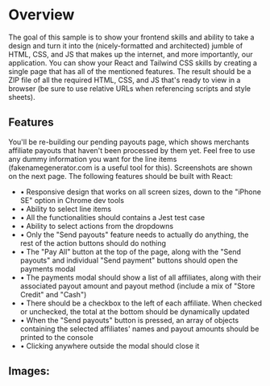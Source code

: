 # Overview

The goal of this sample is to show your frontend skills and ability to take a design and
turn it into the (nicely-formatted and architected) jumble of HTML, CSS, and JS that
makes up the internet, and more importantly, our application. You can show your React
and Tailwind CSS skills by creating a single page that has all of the mentioned features.
The result should be a ZIP file of all the required HTML, CSS, and JS that's ready to
view in a browser (be sure to use relative URLs when referencing scripts and style
sheets).

## Features

You'll be re-building our pending payouts page, which shows merchants affiliate payouts
that haven't been processed by them yet. Feel free to use any dummy information you
want for the line items (fakenamegenerator.com is a useful tool for this). Screenshots
are shown on the next page. The following features should be built with React:

- • Responsive design that works on all screen sizes, down to the "iPhone SE" option in Chrome dev tools
- • Ability to select line items
- • All the functionalities should contains a Jest test case
- • Ability to select actions from the dropdowns
- • Only the "Send payouts" feature needs to actually do anything, the rest of the action
  buttons should do nothing
- • The "Pay All" button at the top of the page, along with the "Send payouts" and
  individual "Send payment" buttons should open the payments modal
- • The payments modal should show a list of all affiliates, along with their associated
  payout amount and payout method (include a mix of "Store Credit" and "Cash")
- • There should be a checkbox to the left of each affiliate. When checked or
  unchecked, the total at the bottom should be dynamically updated
- • When the "Send payouts" button is pressed, an array of objects containing the
  selected affiliates' names and payout amounts should be printed to the console
- • Clicking anywhere outside the modal should close it

## Images:
